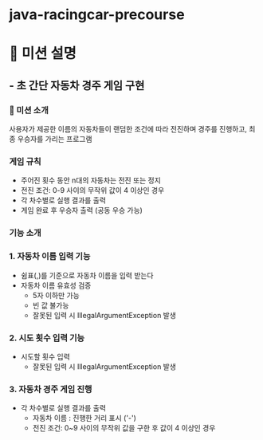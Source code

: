 # java-racingcar-precourse

# 🎯 미션 설명

## - 초 간단 자동차 경주 게임 구현

### 📝 미션 소개

사용자가 제공한 이름의 자동차들이 랜덤한 조건에 따라 전진하며 경주를 진행하고, 최종 우승자를 가리는 프로그램

### 게임 규칙

- 주어진 횟수 동안 n대의 자동차는 전진 또는 정지
- 전진 조건: 0-9 사이의 무작위 값이 4 이상인 경우
- 각 차수별로 실행 결과를 출력
- 게임 완료 후 우승자 출력 (공동 우승 가능)

### 기능 소개

### 1. 자동차 이름 입력 기능

- 쉼표(,)를 기준으로 자동차 이름을 입력 받는다
- 자동차 이름 유효성 검증
  - 5자 이하만 가능
  - 빈 값 불가능
  - 잘못된 입력 시 IllegalArgumentException 발생

### 2. 시도 횟수 입력 기능

- 시도할 횟수 입력
  - 잘못된 입력 시 IllegalArgumentException 발생

### 3. 자동차 경주 게임 진행

- 각 차수별로 실행 결과를 출력
  - 자동차 이름 : 진행한 거리 표시 ('-')
  - 전진 조건: 0~9 사이의 무작위 값을 구한 후 값이 4 이상인 경우
